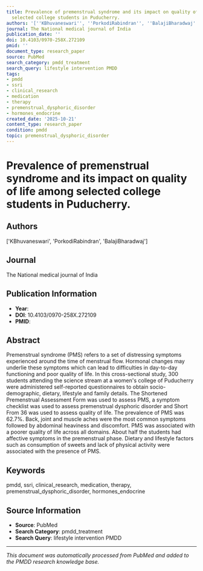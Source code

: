 ```yaml
---
title: Prevalence of premenstrual syndrome and its impact on quality of life among
  selected college students in Puducherry.
authors: '[''KBhuvaneswari'', ''PorkodiRabindran'', ''BalajiBharadwaj'']'
journal: The National medical journal of India
publication_date: ''
doi: 10.4103/0970-258X.272109
pmid: ''
document_type: research_paper
source: PubMed
search_category: pmdd_treatment
search_query: lifestyle intervention PMDD
tags:
- pmdd
- ssri
- clinical_research
- medication
- therapy
- premenstrual_dysphoric_disorder
- hormones_endocrine
created_date: '2025-10-21'
content_type: research_paper
condition: pmdd
topic: premenstrual_dysphoric_disorder
---
```


# Prevalence of premenstrual syndrome and its impact on quality of life among selected college students in Puducherry.

## Authors
['KBhuvaneswari', 'PorkodiRabindran', 'BalajiBharadwaj']

## Journal
The National medical journal of India

## Publication Information
- **Year**: 
- **DOI**: 10.4103/0970-258X.272109
- **PMID**: 

## Abstract
Premenstrual syndrome (PMS) refers to a set of distressing symptoms experienced around the time of menstrual flow. Hormonal changes may underlie these symptoms which can lead to difficulties in day-to-day functioning and poor quality of life. In this cross-sectional study, 300 students attending the science stream at a women's college of Puducherry were administered self-reported questionnaires to obtain socio- demographic, dietary, lifestyle and family details. The Shortened Premenstrual Assessment Form was used to assess PMS, a symptom checklist was used to assess premenstrual dysphoric disorder and Short From 36 was used to assess quality of life. The prevalence of PMS was 62.7%. Back, joint and muscle aches were the most common symptoms followed by abdominal heaviness and discomfort. PMS was associated with a poorer quality of life across all domains. About half the students had affective symptoms in the premenstrual phase. Dietary and lifestyle factors such as consumption of sweets and lack of physical activity were associated with the presence of PMS.

## Keywords
pmdd, ssri, clinical_research, medication, therapy, premenstrual_dysphoric_disorder, hormones_endocrine

## Source Information
- **Source**: PubMed
- **Search Category**: pmdd_treatment
- **Search Query**: lifestyle intervention PMDD

---
*This document was automatically processed from PubMed and added to the PMDD research knowledge base.*
